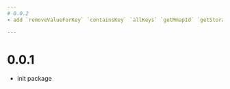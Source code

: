 ```yaml
--- 
# 0.0.2
- add `removeValueForKey` `containsKey` `allKeys` `getMmapId` `getStorageSize`

--- 
```

# 0.0.1
- init package